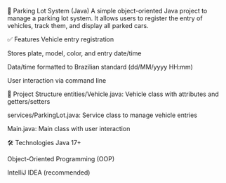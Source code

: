 🚗 Parking Lot System (Java)
A simple object-oriented Java project to manage a parking lot system.
It allows users to register the entry of vehicles, track them, and display all parked cars.

✅ Features
Vehicle entry registration

Stores plate, model, color, and entry date/time

Data/time formatted to Brazilian standard (dd/MM/yyyy HH:mm)

User interaction via command line

📁 Project Structure
entities/Vehicle.java: Vehicle class with attributes and getters/setters

services/ParkingLot.java: Service class to manage vehicle entries

Main.java: Main class with user interaction

🛠 Technologies
Java 17+

Object-Oriented Programming (OOP)

IntelliJ IDEA (recommended)
